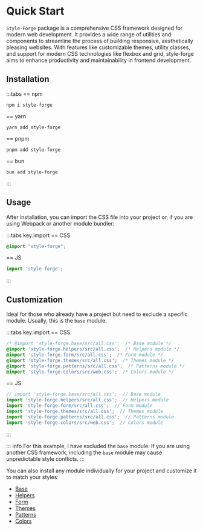 # Quick Start

`Style-Forge` package is a comprehensive CSS framework designed for modern web development. It provides a wide range of utilities and components to streamline the process of building responsive, aesthetically pleasing websites. With features like customizable themes, utility classes, and support for modern CSS technologies like flexbox and grid, style-forge aims to enhance productivity and maintainability in frontend development.

## Installation

:::tabs
== npm
```shell
npm i style-forge
```
== yarn
```shell
yarn add style-forge
```
== pnpm
```shell
pnpm add style-forge
```
== bun
```shell
bun add style-forge
```
:::

## Usage

After installation, you can import the CSS file into your project or, if you are using Webpack or another module bundler:

:::tabs key:import
== CSS
```css
@import "style-forge";
```
== JS
```js
import 'style-forge';
```
:::

## Customization

Ideal for those who already have a project but need to exclude a specific module. Usually, this is the `base` module.

:::tabs key:import
== CSS
```css
/* @import 'style-forge.base/src/all.css';  /* Base module */
@import 'style-forge.helpers/src/all.css';  /* Helpers module */
@import 'style-forge.form/src/all.css';  /* Form module */
@import 'style-forge.themes/src/all.css';  /* Themes module */
@import 'style-forge.patterns/src/all.css';  /* Patterns module */
@import 'style-forge.colors/src/web.css';  /* Colors module */
```
== JS
```js
// import 'style-forge.base/src/all.css';  // Base module
import 'style-forge.helpers/src/all.css';  // Helpers module
import 'style-forge.form/src/all.css';  // Form module
import 'style-forge.themes/src/all.css';  // Themes module
import 'style-forge.patterns/src/all.css';  // Patterns module
import 'style-forge.colors/src/web.css';  // Colors module
```
:::

::: info
For this example, I have excluded the `base` module. If you are using another CSS framework, including the `base` module may cause unpredictable style conflicts.
:::

You can also install any module individually for your project and customize it to match your styles:

* [Base](/base/)
* [Helpers](/helpers/)
* [Form](/form/)
* [Themes](/themes/)
* [Patterns](/patterns/)
* [Colors](/colors/)
